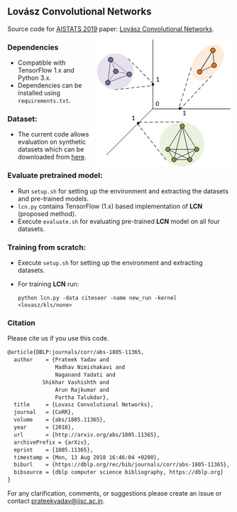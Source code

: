 ## Lovász Convolutional Networks

Source code for [AISTATS 2019](https://www.aistats.org/) paper: [Lovász Convolutional Networks](https://arxiv.org/abs/1805.11365).

<img align="right"  src="./overview.png">

### Dependencies

- Compatible with TensorFlow 1.x and Python 3.x.
- Dependencies can be installed using `requirements.txt`.

### Dataset:

- The current code allows evaluation on synthetic datasets which can be downloaded from [here](https://drive.google.com/open?id=1dZY9cx6poEjzyPAlI194TklzwrC3-ORr).

### Evaluate pretrained model:

- Run `setup.sh` for setting up the environment and extracting the datasets and pre-trained models.
- `lcn.py` contains TensorFlow (1.x) based implementation of **LCN** (proposed method).
- Execute `evaluate.sh` for evaluating pre-trained **LCN** model on all four datasets.

### Training from scratch:

- Execute `setup.sh` for setting up the environment and extracting datasets. 

- For training **LCN** run:

  ```shell
  python lcn.py -data citeseer -name new_run -kernel <lovasz/kls/none>
  ```

### Citation
Please cite us if you use this code.

```tex
@article{DBLP:journals/corr/abs-1805-11365,
  author    = {Prateek Yadav and
               Madhav Nimishakavi and
               Naganand Yadati and
	       Shikhar Vashishth and
               Arun Rajkumar and
               Partha Talukdar},
  title     = {Lovasz Convolutional Networks},
  journal   = {CoRR},
  volume    = {abs/1805.11365},
  year      = {2018},
  url       = {http://arxiv.org/abs/1805.11365},
  archivePrefix = {arXiv},
  eprint    = {1805.11365},
  timestamp = {Mon, 13 Aug 2018 16:46:04 +0200},
  biburl    = {https://dblp.org/rec/bib/journals/corr/abs-1805-11365},
  bibsource = {dblp computer science bibliography, https://dblp.org}
}
```

For any clarification, comments, or suggestions please create an issue or contact [prateekyadav@iisc.ac.in](mailto:prateekyadav@iisc.ac.in).
